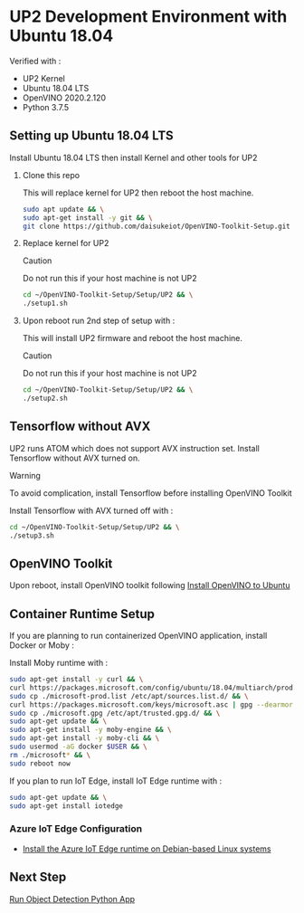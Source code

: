 # UP2 Development Environment with Ubuntu 18.04

Verified with :

- UP2 Kernel
- Ubuntu 18.04 LTS
- OpenVINO 2020.2.120
- Python 3.7.5

## Setting up Ubuntu 18.04 LTS

Install Ubuntu 18.04 LTS then install Kernel and other tools for UP2

1. Clone this repo

    This will replace kernel for UP2 then reboot the host machine.

    ```bash
    sudo apt update && \
    sudo apt-get install -y git && \
    git clone https://github.com/daisukeiot/OpenVINO-Toolkit-Setup.git
    ```

1. Replace kernel for UP2

    > [!CAUTION]  
    > Do not run this if your host machine is not UP2

    ```bash
    cd ~/OpenVINO-Toolkit-Setup/Setup/UP2 && \
    ./setup1.sh
    ```

1. Upon reboot run 2nd step of setup with :

    This will install UP2 firmware and reboot the host machine.

    > [!CAUTION]  
    > Do not run this if your host machine is not UP2

    ```bash
    cd ~/OpenVINO-Toolkit-Setup/Setup/UP2 && \
    ./setup2.sh
    ```

## Tensorflow without AVX

UP2 runs ATOM which does not support AVX instruction set.  Install Tensorflow without AVX turned on.

> [!WARNING]  
> To avoid complication, install Tensorflow before installing OpenVINO Toolkit

Install Tensorflow with AVX turned off with :

```bash
cd ~/OpenVINO-Toolkit-Setup/Setup/UP2 && \
./setup3.sh
```

## OpenVINO Toolkit

Upon reboot, install OpenVINO toolkit following [Install OpenVINO to Ubuntu](../Ubuntu/README.md)

## Container Runtime Setup

If you are planning to run containerized OpenVINO application, install Docker or Moby :

Install Moby runtime with :

```bash
sudo apt-get install -y curl && \
curl https://packages.microsoft.com/config/ubuntu/18.04/multiarch/prod.list > ./microsoft-prod.list && \
sudo cp ./microsoft-prod.list /etc/apt/sources.list.d/ && \
curl https://packages.microsoft.com/keys/microsoft.asc | gpg --dearmor > microsoft.gpg && \
sudo cp ./microsoft.gpg /etc/apt/trusted.gpg.d/ && \
sudo apt-get update && \
sudo apt-get install -y moby-engine && \
sudo apt-get install -y moby-cli && \
sudo usermod -aG docker $USER && \
rm ./microsoft* && \
sudo reboot now
```

If you plan to run IoT Edge, install IoT Edge runtime with :

```bash
sudo apt-get update && \
sudo apt-get install iotedge
```

### Azure IoT Edge Configuration

- [Install the Azure IoT Edge runtime on Debian-based Linux systems](https://docs.microsoft.com/en-us/azure/iot-edge/how-to-install-iot-edge-linux)

## Next Step

[Run Object Detection Python App](../../README.md#running-object-detection-python-app)